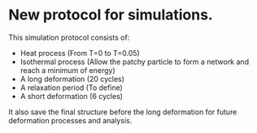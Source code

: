 # New protocol for simulations.

This simulation protocol consists of:
- Heat process (From T=0 to T=0.05)
- Isothermal process (Allow the patchy particle to form a network and reach a minimum of energy)
- A long deformation (20 cycles)
- A relaxation period (To define)
- A short deformation (6 cycles)

It also save the final structure before the long deformation for future deformation processes and analysis.
